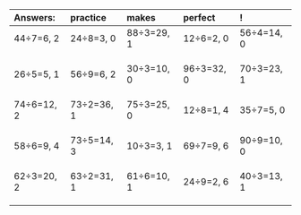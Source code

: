 | Answers: | practice | makes | perfect | ! |
| :--- | :--- | :--- | :--- | :--- |
| 44÷7=6, 2 | 24÷8=3, 0 | 88÷3=29, 1 | 12÷6=2, 0 | 56÷4=14, 0 | 
|   |   |   |   |   | 
|   |   |   |   |   | 
|   |   |   |   |   | 
| 26÷5=5, 1 | 56÷9=6, 2 | 30÷3=10, 0 | 96÷3=32, 0 | 70÷3=23, 1 | 
|   |   |   |   |   | 
|   |   |   |   |   | 
|   |   |   |   |   | 
| 74÷6=12, 2 | 73÷2=36, 1 | 75÷3=25, 0 | 12÷8=1, 4 | 35÷7=5, 0 | 
|   |   |   |   |   | 
|   |   |   |   |   | 
|   |   |   |   |   | 
| 58÷6=9, 4 | 73÷5=14, 3 | 10÷3=3, 1 | 69÷7=9, 6 | 90÷9=10, 0 | 
|   |   |   |   |   | 
|   |   |   |   |   | 
|   |   |   |   |   | 
| 62÷3=20, 2 | 63÷2=31, 1 | 61÷6=10, 1 | 24÷9=2, 6 | 40÷3=13, 1 | 
|   |   |   |   |   | 
|   |   |   |   |   | 
|   |   |   |   |   | 
